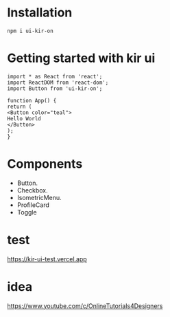 # Installation
```
npm i ui-kir-on
```
# Getting started with kir ui
```
import * as React from 'react';
import ReactDOM from 'react-dom';
import Button from 'ui-kir-on';

function App() {
return (
<Button color="teal">
Hello World
</Button>
);
}
```
# Components

- Button.
- Checkbox.
- IsometricMenu.
- ProfileCard
- Toggle

# test

https://kir-ui-test.vercel.app

# idea

https://www.youtube.com/c/OnlineTutorials4Designers
